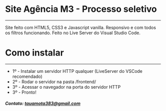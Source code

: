 # Site Agência M3 - Processo seletivo
----
Site feito com HTML5, CSS3 e Javascript vanilla. Responsivo e com todos os filtros funcionando.
Feito no Live Server do Visual Studio Code.

# Como instalar
----
  - 1º - Instalar um servidor HTTP qualquer (LiveServer do VSCode recomendado)
  - 2º - Rodar o servidor na pasta /frontend/
  - 3º - Acessar o navegador na porta do servidor HTTP
  - 3º - Pronto!

##### Contato: [tauamota383@gmail.com](mailto:tauamota383@gmail.com)
